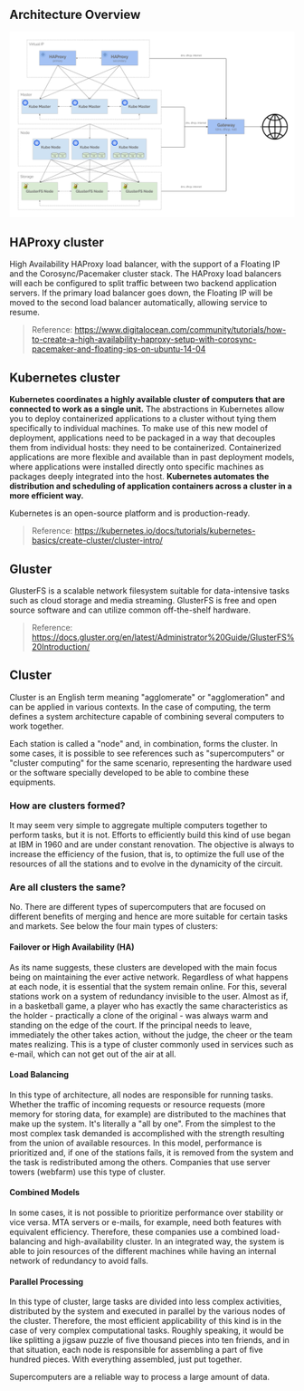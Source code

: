 ## Architecture Overview

![](images/common-cluster.png)

## HAProxy cluster

High Availability HAProxy load balancer, with the support of a Floating IP and the Corosync/Pacemaker cluster stack. The HAProxy load balancers will each be configured to split traffic between two backend application servers. If the primary load balancer goes down, the Floating IP will be moved to the second load balancer automatically, allowing service to resume.
> Reference: https://www.digitalocean.com/community/tutorials/how-to-create-a-high-availability-haproxy-setup-with-corosync-pacemaker-and-floating-ips-on-ubuntu-14-04

## Kubernetes cluster

**Kubernetes coordinates a highly available cluster of computers that are connected to work as a single unit.** The abstractions in Kubernetes allow you to deploy containerized applications to a cluster without tying them specifically to individual machines. To make use of this new model of deployment, applications need to be packaged in a way that decouples them from individual hosts: they need to be containerized. Containerized applications are more flexible and available than in past deployment models, where applications were installed directly onto specific machines as packages deeply integrated into the host. **Kubernetes automates the distribution and scheduling of application containers across a cluster in a more efficient way.** 

Kubernetes is an open-source platform and is production-ready.
> Reference: https://kubernetes.io/docs/tutorials/kubernetes-basics/create-cluster/cluster-intro/

## Gluster
GlusterFS is a scalable network filesystem suitable for data-intensive tasks such as cloud storage and media streaming. GlusterFS is free and open source software and can utilize common off-the-shelf hardware.
> Reference: https://docs.gluster.org/en/latest/Administrator%20Guide/GlusterFS%20Introduction/

## Cluster
Cluster is an English term meaning "agglomerate" or "agglomeration" and can be applied in various contexts. In the case of computing, the term defines a system architecture capable of combining several computers to work together.

Each station is called a "node" and, in combination, forms the cluster. In some cases, it is possible to see references such as "supercomputers" or "cluster computing" for the same scenario, representing the hardware used or the software specially developed to be able to combine these equipments.

### How are clusters formed?
It may seem very simple to aggregate multiple computers together to perform tasks, but it is not. Efforts to efficiently build this kind of use began at IBM in 1960 and are under constant renovation. The objective is always to increase the efficiency of the fusion, that is, to optimize the full use of the resources of all the stations and to evolve in the dynamicity of the circuit.

### Are all clusters the same?
No. There are different types of supercomputers that are focused on different benefits of merging and hence are more suitable for certain tasks and markets. See below the four main types of clusters:

#### Failover or High Availability (HA)
As its name suggests, these clusters are developed with the main focus being on maintaining the ever active network. Regardless of what happens at each node, it is essential that the system remain online. For this, several stations work on a system of redundancy invisible to the user. Almost as if, in a basketball game, a player who has exactly the same characteristics as the holder - practically a clone of the original - was always warm and standing on the edge of the court. If the principal needs to leave, immediately the other takes action, without the judge, the cheer or the team mates realizing. This is a type of cluster commonly used in services such as e-mail, which can not get out of the air at all.

#### Load Balancing
In this type of architecture, all nodes are responsible for running tasks. Whether the traffic of incoming requests or resource requests (more memory for storing data, for example) are distributed to the machines that make up the system. It's literally a "all by one". From the simplest to the most complex task demanded is accomplished with the strength resulting from the union of available resources. In this model, performance is prioritized and, if one of the stations fails, it is removed from the system and the task is redistributed among the others. Companies that use server towers (webfarm) use this type of cluster.

#### Combined Models
In some cases, it is not possible to prioritize performance over stability or vice versa. MTA servers or e-mails, for example, need both features with equivalent efficiency. Therefore, these companies use a combined load-balancing and high-availability cluster. In an integrated way, the system is able to join resources of the different machines while having an internal network of redundancy to avoid falls.

#### Parallel Processing
In this type of cluster, large tasks are divided into less complex activities, distributed by the system and executed in parallel by the various nodes of the cluster. Therefore, the most efficient applicability of this kind is in the case of very complex computational tasks. Roughly speaking, it would be like splitting a jigsaw puzzle of five thousand pieces into ten friends, and in that situation, each node is responsible for assembling a part of five hundred pieces. With everything assembled, just put together.

Supercomputers are a reliable way to process a large amount of data.